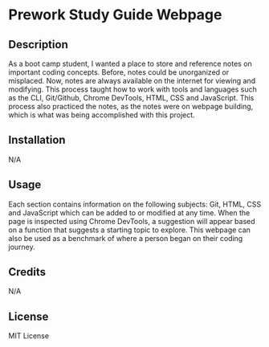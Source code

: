  # Prework Study Guide Webpage

## Description

As a boot camp student, I wanted a place to store and reference notes on important coding concepts. Before, notes could be unorganized or misplaced. Now, notes are always available on the internet for viewing and modifying. This process taught how to work with tools and languages such as the CLI, Git/Github, Chrome DevTools, HTML, CSS and JavaScript. This process also practiced the notes, as the notes were on webpage building, which is what was being accomplished with this project.


## Installation

N/A

## Usage

Each section contains information on the following subjects: Git, HTML, CSS and JavaScript which can be added to or modified at any time. When the page is inspected using Chrome DevTools, a suggestion will appear based on a function that suggests a starting topic to explore. This webpage can also be used as a benchmark of where a person began on their coding journey.

## Credits

N/A

## License

MIT License
